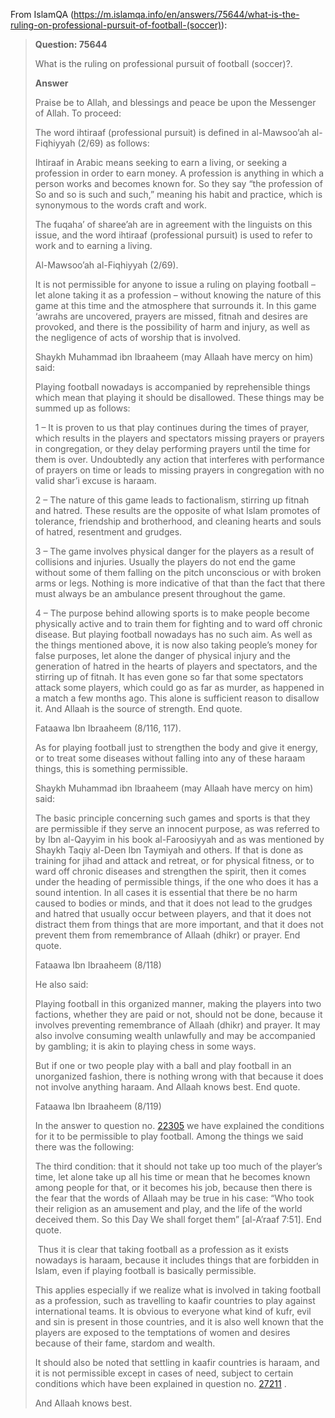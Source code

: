 From IslamQA (https://m.islamqa.info/en/answers/75644/what-is-the-ruling-on-professional-pursuit-of-football-(soccer)):

> **Question: 75644**
> 
> What is the ruling on professional pursuit of football (soccer)?.
> 
> **Answer**
> 
> Praise be to Allah, and blessings and peace be upon the Messenger of Allah. To proceed:
> 
> The word ihtiraaf (professional pursuit) is defined in al-Mawsoo’ah al-Fiqhiyyah (2/69) as follows: 
> 
> Ihtiraaf in Arabic means seeking to earn a living, or seeking a profession in order to earn money. A profession is anything in which a person works and becomes known for. So they say “the profession of So and so is such and such,” meaning his habit and practice, which is synonymous to the words craft and work.  
> 
> The fuqaha’ of sharee’ah are in agreement with the linguists on this issue, and the word ihtiraaf (professional pursuit) is used to refer to work and to earning a living. 
> 
> Al-Mawsoo’ah al-Fiqhiyyah (2/69). 
> 
> It is not permissible for anyone to issue a ruling on playing football – let alone taking it as a profession – without knowing the nature of this game at this time and the atmosphere that surrounds it. In this game ‘awrahs are uncovered, prayers are missed, fitnah and desires are provoked, and there is the possibility of harm and injury, as well as the negligence of acts of worship that is involved. 
> 
> Shaykh Muhammad ibn Ibraaheem (may Allaah have mercy on him) said: 
> 
> Playing football nowadays is accompanied by reprehensible things which mean that playing it should be disallowed. These things may be summed up as follows: 
> 
> 1 – It is proven to us that play continues during the times of prayer, which results in the players and spectators missing prayers or prayers in congregation, or they delay performing prayers until the time for them is over. Undoubtedly any action that interferes with performance of prayers on time or leads to missing prayers in congregation with no valid shar’i excuse is haraam. 
> 
> 2 – The nature of this game leads to factionalism, stirring up fitnah and hatred. These results are the opposite of what Islam promotes of tolerance, friendship and brotherhood, and cleaning hearts and souls of hatred, resentment and grudges. 
> 
> 3 – The game involves physical danger for the players as a result of collisions and injuries. Usually the players do not end the game without some of them falling on the pitch unconscious or with broken arms or legs. Nothing is more indicative of that than the fact that there must always be an ambulance present throughout the game. 
> 
> 4 – The purpose behind allowing sports is to make people become physically active and to train them for fighting and to ward off chronic disease. But playing football nowadays has no such aim. As well as the things mentioned above, it is now also taking people’s money for false purposes, let alone the danger of physical injury and the generation of hatred in the hearts of players and spectators, and the stirring up of fitnah. It has even gone so far that some spectators attack some players, which could go as far as murder, as happened in a match a few months ago. This alone is sufficient reason to disallow it. And Allaah is the source of strength. End quote. 
> 
> Fataawa Ibn Ibraaheem (8/116, 117). 
> 
> As for playing football just to strengthen the body and give it energy, or to treat some diseases without falling into any of these haraam things, this is something permissible. 
> 
> Shaykh Muhammad ibn Ibraaheem (may Allaah have mercy on him) said: 
> 
> The basic principle concerning such games and sports is that they are permissible if they serve an innocent purpose, as was referred to by Ibn al-Qayyim in his book al-Faroosiyyah and as was mentioned by Shaykh Taqiy al-Deen Ibn Taymiyah and others. If that is done as training for jihad and attack and retreat, or for physical fitness, or to ward off chronic diseases and strengthen the spirit, then it comes under the heading of permissible things, if the one who does it has a sound intention. In all cases it is essential that there be no harm caused to bodies or minds, and that it does not lead to the grudges and hatred that usually occur between players, and that it does not distract them from things that are more important, and that it does not prevent them from remembrance of Allaah (dhikr) or prayer. End quote. 
> 
> Fataawa Ibn Ibraaheem (8/118) 
> 
> He also said: 
> 
> Playing football in this organized manner, making the players into two factions, whether they are paid or not, should not be done, because it involves preventing remembrance of Allaah (dhikr) and prayer. It may also involve consuming wealth unlawfully and may be accompanied by gambling; it is akin to playing chess in some ways. 
> 
> But if one or two people play with a ball and play football in an unorganized fashion, there is nothing wrong with that because it does not involve anything haraam. And Allaah knows best. End quote.
> 
> Fataawa Ibn Ibraaheem (8/119) 
> 
> In the answer to question no. [22305](https://m.islamqa.info/index.php?ln=ara&QR=22305) we have explained the conditions for it to be permissible to play football. Among the things we said there was the following: 
> 
> The third condition: that it should not take up too much of the player’s time, let alone take up all his time or mean that he becomes known among people for that, or it becomes his job, because then there is the fear that the words of Allaah may be true in his case: “Who took their religion as an amusement and play, and the life of the world deceived them. So this Day We shall forget them” [al-A’raaf 7:51]. End quote.
> 
>  Thus it is clear that taking football as a profession as it exists nowadays is haraam, because it includes things that are forbidden in Islam, even if playing football is basically permissible. 
> 
> This applies especially if we realize what is involved in taking football as a profession, such as travelling to kaafir countries to play against international teams. It is obvious to everyone what kind of kufr, evil and sin is present in those countries, and it is also well known that the players are exposed to the temptations of women and desires because of their fame, stardom and wealth. 
> 
> It should also be noted that settling in kaafir countries is haraam, and it is not permissible except in cases of need, subject to certain conditions which have been explained in question no. [27211](https://m.islamqa.info/en/answers/27211 "Should he go back and live in a kaafir country?") . 
> 
> And Allaah knows best.